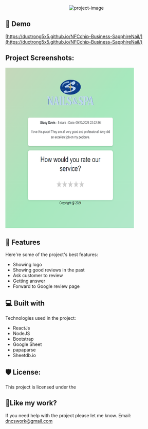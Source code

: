 <p align="center"><img src="https://socialify.git.ci/ductrong5x5/NFCchip-Business-SapphireNail/image?description=1&amp;descriptionEditable=This%20is%20a%20review%20page%20that%20I%20made%20for%20a%20local%20nail%20salon%20in%20Knoxville%20to%20help%20getting%20better%20review%20on%20Google%20Map&amp;font=Inter&amp;forks=1&amp;issues=1&amp;language=1&amp;name=1&amp;owner=1&amp;pattern=Solid&amp;pulls=1&amp;stargazers=1&amp;theme=Dark" alt="project-image"></p>

<h2>🚀 Demo</h2>

[https://ductrong5x5.github.io/NFCchip-Business-SapphireNail/](https://ductrong5x5.github.io/NFCchip-Business-SapphireNail/)

<h2>Project Screenshots:</h2>

<img src="https://github.com/ductrong5x5/NFCchip-Business-SapphireNail/blob/main/Screenshot%202024-10-19%20232034.png?raw=true" alt="project-screenshot" width="400" height="500/">

  
  
<h2>🧐 Features</h2>

Here're some of the project's best features:

*   Showing logo
*   Showing good reviews in the past
*   Ask customer to review
*   Getting answer
*   Forward to Google review page

  
  
<h2>💻 Built with</h2>

Technologies used in the project:

*   ReactJs
*   NodeJS
*   Bootstrap
*   Google Sheet
*   papaparse
*   Sheetdb.io

<h2>🛡️ License:</h2>

This project is licensed under the

<h2>💖Like my work?</h2>

If you need help with the project please let me know. Email: dncswork@gmail.com
